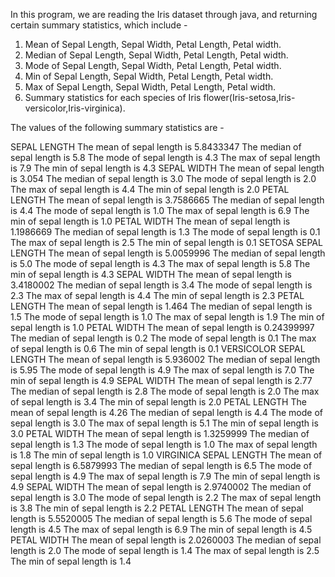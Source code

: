 In this program, we are reading the Iris dataset through java, and returning certain summary statistics, which include - 
1. Mean of Sepal Length, Sepal Width, Petal Length, Petal width.
2. Median of Sepal Length, Sepal Width, Petal Length, Petal width.
3. Mode of Sepal Length, Sepal Width, Petal Length, Petal width.
4. Min of Sepal Length, Sepal Width, Petal Length, Petal width.
5. Max of Sepal Length, Sepal Width, Petal Length, Petal width.
6. Summary statistics for each species of Iris flower(Iris-setosa,Iris-versicolor,Iris-virginica).

The values of the following summary statistics are - 

SEPAL LENGTH
The mean of sepal length is 5.8433347
The median of sepal length is 5.8
The mode of sepal length is 4.3
The max of sepal length is 7.9
The min of sepal length is 4.3
SEPAL WIDTH
The mean of sepal length is 3.054
The median of sepal length is 3.0
The mode of sepal length is 2.0
The max of sepal length is 4.4
The min of sepal length is 2.0
PETAL LENGTH
The mean of sepal length is 3.7586665
The median of sepal length is 4.4
The mode of sepal length is 1.0
The max of sepal length is 6.9
The min of sepal length is 1.0
PETAL WIDTH
The mean of sepal length is 1.1986669
The median of sepal length is 1.3
The mode of sepal length is 0.1
The max of sepal length is 2.5
The min of sepal length is 0.1
SETOSA
SEPAL LENGTH
The mean of sepal length is 5.0059996
The median of sepal length is 5.0
The mode of sepal length is 4.3
The max of sepal length is 5.8
The min of sepal length is 4.3
SEPAL WIDTH
The mean of sepal length is 3.4180002
The median of sepal length is 3.4
The mode of sepal length is 2.3
The max of sepal length is 4.4
The min of sepal length is 2.3
PETAL LENGTH
The mean of sepal length is 1.464
The median of sepal length is 1.5
The mode of sepal length is 1.0
The max of sepal length is 1.9
The min of sepal length is 1.0
PETAL WIDTH
The mean of sepal length is 0.24399997
The median of sepal length is 0.2
The mode of sepal length is 0.1
The max of sepal length is 0.6
The min of sepal length is 0.1
VERSICOLOR
SEPAL LENGTH
The mean of sepal length is 5.936002
The median of sepal length is 5.95
The mode of sepal length is 4.9
The max of sepal length is 7.0
The min of sepal length is 4.9
SEPAL WIDTH
The mean of sepal length is 2.77
The median of sepal length is 2.8
The mode of sepal length is 2.0
The max of sepal length is 3.4
The min of sepal length is 2.0
PETAL LENGTH
The mean of sepal length is 4.26
The median of sepal length is 4.4
The mode of sepal length is 3.0
The max of sepal length is 5.1
The min of sepal length is 3.0
PETAL WIDTH
The mean of sepal length is 1.3259999
The median of sepal length is 1.3
The mode of sepal length is 1.0
The max of sepal length is 1.8
The min of sepal length is 1.0
VIRGINICA
SEPAL LENGTH
The mean of sepal length is 6.5879993
The median of sepal length is 6.5
The mode of sepal length is 4.9
The max of sepal length is 7.9
The min of sepal length is 4.9
SEPAL WIDTH
The mean of sepal length is 2.9740002
The median of sepal length is 3.0
The mode of sepal length is 2.2
The max of sepal length is 3.8
The min of sepal length is 2.2
PETAL LENGTH
The mean of sepal length is 5.5520005
The median of sepal length is 5.6
The mode of sepal length is 4.5
The max of sepal length is 6.9
The min of sepal length is 4.5
PETAL WIDTH
The mean of sepal length is 2.0260003
The median of sepal length is 2.0
The mode of sepal length is 1.4
The max of sepal length is 2.5
The min of sepal length is 1.4

